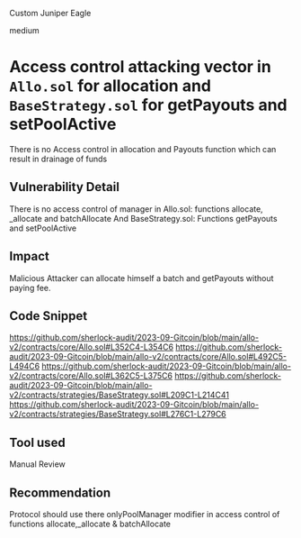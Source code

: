 Custom Juniper Eagle

medium

# Access control attacking vector in `Allo.sol` for allocation and `BaseStrategy.sol` for getPayouts and setPoolActive

There is no Access control in allocation and Payouts function which can result in drainage of funds

## Vulnerability Detail

There is no access control of manager in Allo.sol: functions allocate, _allocate and batchAllocate
And BaseStrategy.sol: Functions getPayouts and setPoolActive 

## Impact

Malicious Attacker can allocate himself a batch and getPayouts without paying fee.

## Code Snippet

https://github.com/sherlock-audit/2023-09-Gitcoin/blob/main/allo-v2/contracts/core/Allo.sol#L352C4-L354C6
https://github.com/sherlock-audit/2023-09-Gitcoin/blob/main/allo-v2/contracts/core/Allo.sol#L492C5-L494C6
https://github.com/sherlock-audit/2023-09-Gitcoin/blob/main/allo-v2/contracts/core/Allo.sol#L362C5-L375C6
https://github.com/sherlock-audit/2023-09-Gitcoin/blob/main/allo-v2/contracts/strategies/BaseStrategy.sol#L209C1-L214C41
https://github.com/sherlock-audit/2023-09-Gitcoin/blob/main/allo-v2/contracts/strategies/BaseStrategy.sol#L276C1-L279C6

## Tool used

Manual Review

## Recommendation

Protocol should use there onlyPoolManager modifier in access control of functions allocate,_allocate & batchAllocate